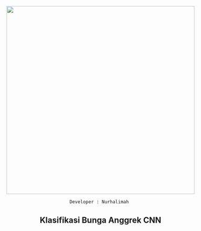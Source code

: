 <p align="center">
<img width="500" src="https://nos.jkt-1.neo.id/aditiastorage/asset/ilustrasi/Teacher-bro.png">
</p>

<div align="center">
  
  <code>Developer : Nurhalimah </code>
  
## Klasifikasi Bunga Anggrek CNN
  
</div>
